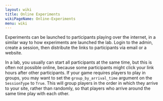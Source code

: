 ```yaml
---
layout: wiki
title: Online Experiments
wikiPageName: Online-Experiments
menu: wiki
---
```


Experiments can be launched to participants playing over the internet, in a similar way to how experiments are launched the lab. Login to the admin, create a session, then distribute the links to participants via email or a website.

In a lab, you usually can start all participants at the same time, but this is often not possible online, because some participants might click your link hours after other participants. If your game requires players to play in groups, you may want to set the `group_by_arrival_time` argument on the `SessionType` to `True`. This will group players in the order in which they arrive to your site, rather than randomly, so that players who arrive around the same time play with each other.
